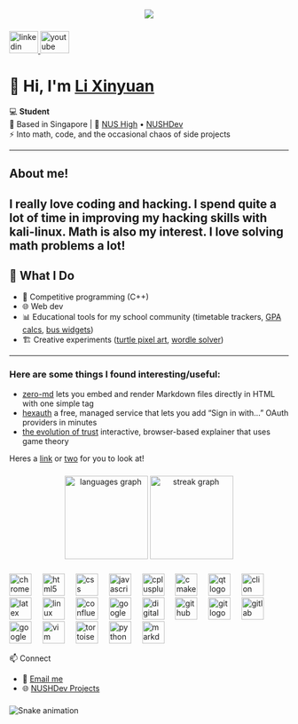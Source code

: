 

###

<div align="center">
  <img src="https://visitor-badge.laobi.icu/badge?page_id=lxysgp.lxysgp&"  />
</div>

###

<div align="left">
  <a href="https://www.linkedin.com/in/%E5%BF%83%E8%BF%9C-li-xin-yuan-874065326/" target="_blank">
  <img src="https://raw.githubusercontent.com/maurodesouza/profile-readme-generator/master/src/assets/icons/social/linkedin/default.svg" width="52" height="40" alt="linkedin logo" />
  </a>
  <a href="https://youtube.com/@XYSG" target="_blank">
  <img src="https://raw.githubusercontent.com/maurodesouza/profile-readme-generator/master/src/assets/icons/social/youtube/default.svg" width="52" height="40" alt="youtube logo"  />
  </a>
</div>

###

# 👋 Hi, I'm [Li Xinyuan](https://lxysgp.github.io/)  

💻 **Student**  
📍 Based in Singapore | 🧪 [NUS High](https://nushigh.edu.sg) • [NUSHDev](https://github.com/nushdev)  
⚡ Into math, code, and the occasional chaos of side projects  

---
## About me!
I really love coding and hacking. I spend quite a lot of time in improving my hacking skills with kali-linux.
Math is also my interest. I love solving math problems a lot!
---
## 🚀 What I Do  
- 🧮 Competitive programming (C++)  
- 🌐 Web dev
- 📊 Educational tools for my school community (timetable trackers, [GPA calcs](https://gpa-chi.vercel.app/), [bus widgets](https://github.com/lxysgp/nushbus))  
- 🏗️ Creative experiments ([turtle pixel art](https://github.com/lxysgp/image-to-turtle/), [wordle solver](https://wordle-inky-xi.vercel.app))

---
### Here are some things I found interesting/useful:
- [zero-md](https://github.com/zerodevx/zero-md) lets you embed and render Markdown files directly in HTML with one simple tag
- [hexauth](https://hexauth.coding398.dev/) a free, managed service that lets you add “Sign in with…” OAuth providers in minutes
- [the evolution of trust](https://ncase.me/trust/) interactive, browser-based explainer that uses game theory

Heres a [link](https://www.stoponlineidchecks.org/#sign) or [two](https://www.makedmssafe.com/) for you to look at!
###

<div align="center">
  <img src="https://github-readme-stats.vercel.app/api/top-langs?username=lxysgp&locale=en&hide_title=false&layout=compact&card_width=320&langs_count=5&theme=dracula&hide_border=false&order=2" height="150" alt="languages graph"  />
  <img src="https://streak-stats.demolab.com?user=lxysgp&locale=en&mode=daily&theme=dracula&hide_border=false&border_radius=5&order=3" height="150" alt="streak graph"  />
</div>

###

<div align="left">
  <img src="https://cdn.jsdelivr.net/gh/devicons/devicon/icons/chrome/chrome-original.svg" height="40" alt="chrome logo"  />
  <img width="12" />
  <img src="https://cdn.jsdelivr.net/gh/devicons/devicon/icons/html5/html5-original.svg" height="40" alt="html5 logo"  />
  <img width="12" />
  <img src="https://cdn.jsdelivr.net/gh/devicons/devicon/icons/css3/css3-original.svg" height="40" alt="css logo"  />
  <img width="12" />
  <img src="https://cdn.jsdelivr.net/gh/devicons/devicon/icons/javascript/javascript-original.svg" height="40" alt="javascript logo"  />
  <img width="12" />
  <img src="https://cdn.jsdelivr.net/gh/devicons/devicon/icons/cplusplus/cplusplus-original.svg" height="40" alt="cplusplus logo"  />
  <img width="12" />
  <img src="https://cdn.jsdelivr.net/gh/devicons/devicon/icons/cmake/cmake-original.svg" height="40" alt="cmake logo"  />
  <img width="12" />
  <img src="https://cdn.jsdelivr.net/gh/devicons/devicon/icons/qt/qt-original.svg" height="40" alt="qt logo"  />
  <img width="12" />
  <img src="https://cdn.jsdelivr.net/gh/devicons/devicon/icons/clion/clion-original.svg" height="40" alt="clion logo"  />
  <img width="12" />
  <img src="https://cdn.jsdelivr.net/gh/devicons/devicon/icons/latex/latex-original.svg" height="40" alt="latex logo"  />
  <img width="12" />
  <img src="https://cdn.jsdelivr.net/gh/devicons/devicon/icons/linux/linux-original.svg" height="40" alt="linux logo"  />
  <img width="12" />
  <img src="https://cdn.jsdelivr.net/gh/devicons/devicon/icons/confluence/confluence-original.svg" height="40" alt="confluence logo"  />
  <img width="12" />
  <img src="https://cdn.jsdelivr.net/gh/devicons/devicon/icons/google/google-original.svg" height="40" alt="google logo"  />
  <img width="12" />
  <img src="https://cdn.jsdelivr.net/gh/devicons/devicon/icons/digitalocean/digitalocean-original.svg" height="40" alt="digitalocean logo"  />
  <img width="12" />
  <img src="https://cdn.jsdelivr.net/gh/devicons/devicon/icons/github/github-original.svg" height="40" alt="github logo"  />
  <img width="12" />
  <img src="https://cdn.jsdelivr.net/gh/devicons/devicon/icons/git/git-original.svg" height="40" alt="git logo"  />
  <img width="12" />
  <img src="https://cdn.jsdelivr.net/gh/devicons/devicon/icons/gitlab/gitlab-original.svg" height="40" alt="gitlab logo"  />
  <img width="12" />
  <img src="https://cdn.jsdelivr.net/gh/devicons/devicon/icons/googlecloud/googlecloud-original.svg" height="40" alt="googlecloud logo"  />
  <img width="12" />
  <img src="https://cdn.jsdelivr.net/gh/devicons/devicon/icons/vim/vim-original.svg" height="40" alt="vim logo"  />
  <img width="12" />
  <img src="https://cdn.jsdelivr.net/gh/devicons/devicon/icons/tortoisegit/tortoisegit-original.svg" height="40" alt="tortoisegit logo"  />
  <img width="12" />
  <img src="https://cdn.jsdelivr.net/gh/devicons/devicon/icons/python/python-original.svg" height="40" alt="python logo"  />
  <img width="12" />
  <img src="https://cdn.jsdelivr.net/gh/devicons/devicon/icons/markdown/markdown-original.svg" height="40" alt="markdown logo"  />
</div>

📫 Connect  
- 💌 [Email me](h2510079@nushigh.edu.sg)  
- 🌐 [NUSHDev Projects](https://github.com/nushdev/)  

###

<img src="https://raw.githubusercontent.com/lxysgp/lxysgp/output/snake.svg" alt="Snake animation" />

###
